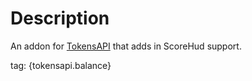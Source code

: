 # Description
An addon for [TokensAPI](https://github.com/Terpz710/TokensAPI/tree/stable) that adds in ScoreHud support.

tag: {tokensapi.balance}
